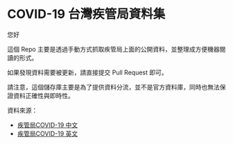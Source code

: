 # COVID-19 台灣疾管局資料集
您好

這個 Repo 主要是透過手動方式抓取疾管局上面的公開資料，並整理成方便機器閱讀的形式。

如果發現資料需要被更新，請直接提交 Pull Request 即可。

請注意，這個儲存庫主要是為了提供資料分流，並不是官方資料庫，同時也無法保證資料正確性與即時性。

資料來源：

* [疾管局COVID-19 中文](https://sites.google.com/cdc.gov.tw/2019ncov/taiwan?authuser=1)
* [疾管局COVID-19 英文](https://sites.google.com/cdc.gov.tw/2019ncov/taiwan?authuser=1)

